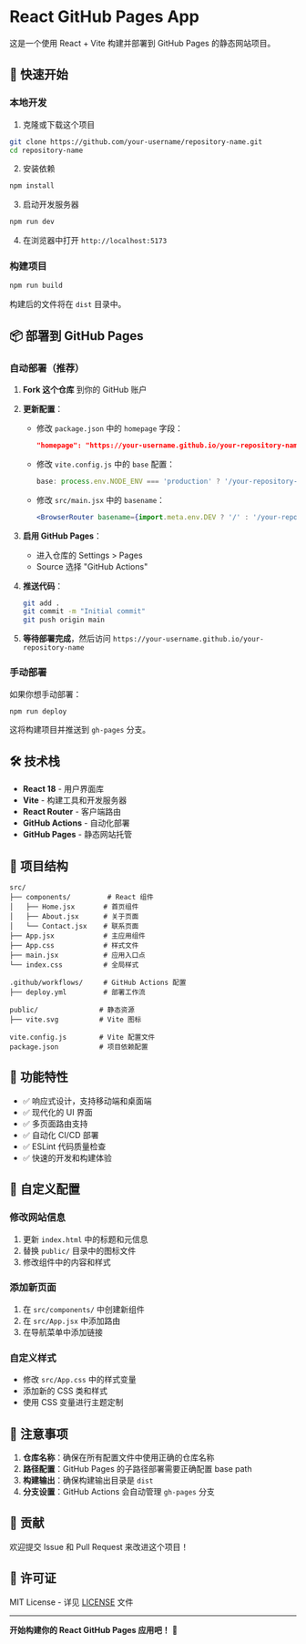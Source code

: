 # React GitHub Pages App

这是一个使用 React + Vite 构建并部署到 GitHub Pages 的静态网站项目。

## 🚀 快速开始

### 本地开发

1. 克隆或下载这个项目
```bash
git clone https://github.com/your-username/repository-name.git
cd repository-name
```

2. 安装依赖
```bash
npm install
```

3. 启动开发服务器
```bash
npm run dev
```

4. 在浏览器中打开 `http://localhost:5173`

### 构建项目

```bash
npm run build
```

构建后的文件将在 `dist` 目录中。

## 📦 部署到 GitHub Pages

### 自动部署（推荐）

1. **Fork 这个仓库** 到你的 GitHub 账户

2. **更新配置**：
   - 修改 `package.json` 中的 `homepage` 字段：
     ```json
     "homepage": "https://your-username.github.io/your-repository-name"
     ```
   - 修改 `vite.config.js` 中的 `base` 配置：
     ```js
     base: process.env.NODE_ENV === 'production' ? '/your-repository-name/' : '/'
     ```
   - 修改 `src/main.jsx` 中的 `basename`：
     ```jsx
     <BrowserRouter basename={import.meta.env.DEV ? '/' : '/your-repository-name/'}>
     ```

3. **启用 GitHub Pages**：
   - 进入仓库的 Settings > Pages
   - Source 选择 "GitHub Actions"

4. **推送代码**：
   ```bash
   git add .
   git commit -m "Initial commit"
   git push origin main
   ```

5. **等待部署完成**，然后访问 `https://your-username.github.io/your-repository-name`

### 手动部署

如果你想手动部署：

```bash
npm run deploy
```

这将构建项目并推送到 `gh-pages` 分支。

## 🛠️ 技术栈

- **React 18** - 用户界面库
- **Vite** - 构建工具和开发服务器
- **React Router** - 客户端路由
- **GitHub Actions** - 自动化部署
- **GitHub Pages** - 静态网站托管

## 📁 项目结构

```
src/
├── components/         # React 组件
│   ├── Home.jsx       # 首页组件
│   ├── About.jsx      # 关于页面
│   └── Contact.jsx    # 联系页面
├── App.jsx            # 主应用组件
├── App.css            # 样式文件
├── main.jsx           # 应用入口点
└── index.css          # 全局样式

.github/workflows/     # GitHub Actions 配置
├── deploy.yml         # 部署工作流

public/               # 静态资源
├── vite.svg          # Vite 图标

vite.config.js        # Vite 配置文件
package.json          # 项目依赖配置
```

## 🎨 功能特性

- ✅ 响应式设计，支持移动端和桌面端
- ✅ 现代化的 UI 界面
- ✅ 多页面路由支持
- ✅ 自动化 CI/CD 部署
- ✅ ESLint 代码质量检查
- ✅ 快速的开发和构建体验

## 🔧 自定义配置

### 修改网站信息

1. 更新 `index.html` 中的标题和元信息
2. 替换 `public/` 目录中的图标文件
3. 修改组件中的内容和样式

### 添加新页面

1. 在 `src/components/` 中创建新组件
2. 在 `src/App.jsx` 中添加路由
3. 在导航菜单中添加链接

### 自定义样式

- 修改 `src/App.css` 中的样式变量
- 添加新的 CSS 类和样式
- 使用 CSS 变量进行主题定制

## 📝 注意事项

1. **仓库名称**：确保在所有配置文件中使用正确的仓库名称
2. **路径配置**：GitHub Pages 的子路径部署需要正确配置 base path
3. **构建输出**：确保构建输出目录是 `dist`
4. **分支设置**：GitHub Actions 会自动管理 `gh-pages` 分支

## 🤝 贡献

欢迎提交 Issue 和 Pull Request 来改进这个项目！

## 📄 许可证

MIT License - 详见 [LICENSE](LICENSE) 文件

---

**开始构建你的 React GitHub Pages 应用吧！** 🎉